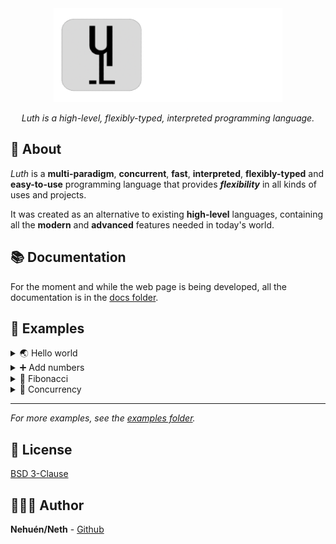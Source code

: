 <div align="center">

<img src="docs/assets/luth_banner.png" height="150" />

_Luth is a high-level, flexibly-typed, interpreted programming language._

</div>

## 📖 About

_Luth_ is a **multi-paradigm**, **concurrent**, **fast**, **interpreted**, **flexibly-typed** and **easy-to-use** programming language that provides **_flexibility_** in all kinds of uses and projects.

It was created as an alternative to existing **high-level** languages, containing all the **modern** and **advanced** features needed in today's world.

## 📚 Documentation
For the moment and while the web page is being developed, all the documentation is in the [docs folder](/docs).

## 👀 Examples

<details>
<summary>🌏 Hello world</summary>

```ts
print("Hello world!");
```

</details>

<details>
<summary>➕ Add numbers</summary>

> Static typing

```go
func add_numbers(a: Int, b: Int): Int {
  return a + b;
}

var result: Int = add_numbers(5, 3);
print("Result of adding 5 and 3: {result}");
```

> Dynamic typing

```go
func add_numbers(a, b) {
  return a + b;
}

var result = add_numbers(5, 3);
print("Result of adding 5 and 3: {result}");
```

</details>

<details>
<summary>🌸 Fibonacci</summary>

```go
func fibo(n: Int) {
  if n <= 1 {
    return n;
  } else {
    return fibo(n - 1) + fibo(n - 2);
  }
}

var num = 10;
var result = fibo(num);
print("Recursive Fibonacci of {num}: {result}");

```

</details>

<details>
<summary>📡 Concurrency</summary>

```nim
var chan = thread_ch();
var sync = thread_sync(2);

thread {
    print("Hello from thread 1!");

    chan.send("data");
    sync.ready();
}

thread {
    print("Hello from thread 2!");

    var data = chan.receive();
    print(data);

    sync.ready();
}

sync.wait();
```

</details>

<hr/>

_For more examples, see the [examples folder](docs/examples/)._

## 📄 License

[BSD 3-Clause](./LICENSE)

## 🙋🏼‍♂️ Author

**Nehuén/Neth** - [Github](https://github.com/nehu3n)
